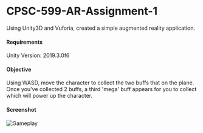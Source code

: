 # CPSC-599-AR-Assignment-1
Using Unity3D and Vuforia, created a simple augmented reality application.  

#### Requirements

Unity Version: 2019.3.0f6

#### Objective

Using WASD, move the character to collect the two buffs that on the plane. Once you've collected 2 buffs, a third 'mega' buff appears for you to collect which will power up the character. 

#### Screenshot

![Gameplay](https://raw.githubusercontent.com/chriscsq/CPSC-599-AR-Assignment-1/master/screenshot1.PNG)
